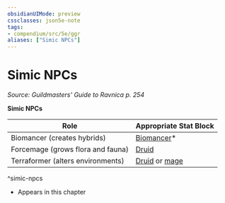 ```yaml
---
obsidianUIMode: preview
cssclasses: json5e-note
tags:
- compendium/src/5e/ggr
aliases: ["Simic NPCs"]
---
```

# Simic NPCs
*Source: Guildmasters' Guide to Ravnica p. 254* 

**Simic NPCs**

| Role | Appropriate Stat Block |
|------|------------------------|
| Biomancer (creates hybrids) | [Biomancer](2-Mechanics/CLI/bestiary/humanoid/biomancer-ggr.md)* |
| Forcemage (grows flora and fauna) | [Druid](2-Mechanics/CLI/bestiary/humanoid/druid.md) |
| Terraformer (alters environments) | [Druid](2-Mechanics/CLI/bestiary/humanoid/druid.md) or [mage](2-Mechanics/CLI/bestiary/humanoid/mage.md) |
^simic-npcs

* Appears in this chapter